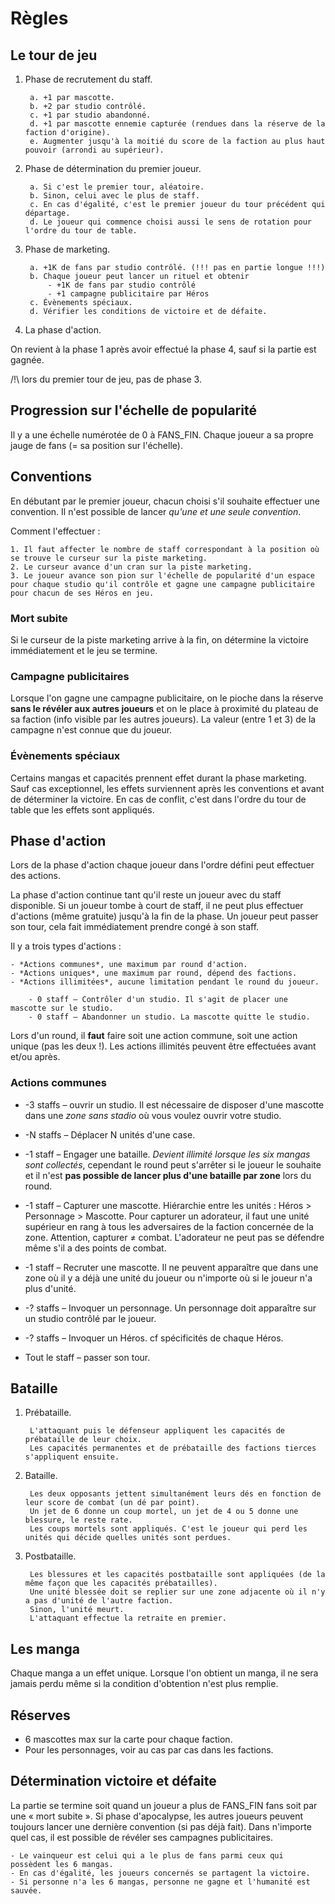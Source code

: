 # Règles

## Le tour de jeu

1. Phase de recrutement du staff.

        a. +1 par mascotte.
        b. +2 par studio contrôlé.
        c. +1 par studio abandonné.
        d. +1 par mascotte ennemie capturée (rendues dans la réserve de la faction d'origine).
        e. Augmenter jusqu'à la moitié du score de la faction au plus haut pouvoir (arrondi au supérieur).

2. Phase de détermination du premier joueur.

        a. Si c'est le premier tour, aléatoire.
        b. Sinon, celui avec le plus de staff.
        c. En cas d'égalité, c'est le premier joueur du tour précédent qui départage.
        d. Le joueur qui commence choisi aussi le sens de rotation pour l'ordre du tour de table.

3. Phase de marketing.

        a. +1K de fans par studio contrôlé. (!!! pas en partie longue !!!)
        b. Chaque joueur peut lancer un rituel et obtenir
            - +1K de fans par studio contrôlé
            - +1 campagne publicitaire par Héros
        c. Évènements spéciaux.
        d. Vérifier les conditions de victoire et de défaite.

4. La phase d'action.


On revient à la phase 1 après avoir effectué la phase 4,
sauf si la partie est gagnée.

/!\\ lors du premier tour de jeu, pas de phase 3.


## Progression sur l'échelle de popularité

Il y a une échelle numérotée de 0 à FANS_FIN.
Chaque joueur a sa propre jauge de fans (= sa position sur l'échelle).


## Conventions

En débutant par le premier joueur, chacun choisi s'il souhaite effectuer une convention.
Il n'est possible de lancer *qu'une et une seule convention*.

Comment l'effectuer :

    1. Il faut affecter le nombre de staff correspondant à la position où se trouve le curseur sur la piste marketing.
    2. Le curseur avance d'un cran sur la piste marketing.
    3. Le joueur avance son pion sur l'échelle de popularité d'un espace pour chaque studio qu'il contrôle et gagne une campagne publicitaire pour chacun de ses Héros en jeu.

### Mort subite

Si le curseur de la piste marketing arrive à la fin, on détermine la victoire immédiatement et le jeu se termine.

### Campagne publicitaires

Lorsque l'on gagne une campagne publicitaire, on le pioche dans la réserve **sans le révéler aux autres joueurs** et on le place à proximité du plateau de sa faction (info visible par les autres joueurs).
La valeur (entre 1 et 3) de la campagne n'est connue que du joueur.

### Évènements spéciaux

Certains mangas et capacités prennent effet durant la phase marketing.
Sauf cas exceptionnel, les effets surviennent après les conventions et avant de déterminer la victoire.
En cas de conflit, c'est dans l'ordre du tour de table que les effets sont appliqués.


## Phase d'action

Lors de la phase d'action chaque joueur dans l'ordre défini peut effectuer des actions.

La phase d'action continue tant qu'il reste un joueur avec du staff disponible.
Si un joueur tombe à court de staff, il ne peut plus effectuer d'actions (même gratuite) jusqu'à la fin de la phase.
Un joueur peut passer son tour, cela fait immédiatement prendre congé à son staff.

Il y a trois types d'actions :

    - *Actions communes*, une maximum par round d'action.
    - *Actions uniques*, une maximum par round, dépend des factions.
    - *Actions illimitées*, aucune limitation pendant le round du joueur.

        - 0 staff — Contrôler d'un studio. Il s'agit de placer une mascotte sur le studio.
        - 0 staff – Abandonner un studio. La mascotte quitte le studio.

Lors d'un round, il **faut** faire soit une action commune, soit une action unique (pas les deux !).
Les actions illimités peuvent être effectuées avant et/ou après.

### Actions communes

- -3 staffs – ouvrir un studio.
    Il est nécessaire de disposer d'une mascotte dans une *zone sans stadio* où vous voulez ouvrir votre studio.

- -N staffs – Déplacer N unités d'une case.

- -1 staff – Engager une bataille.
    *Devient illimité lorsque les six mangas sont collectés*, cependant le round peut s'arrêter si le joueur le souhaite et il n'est **pas possible de lancer plus d'une bataille par zone** lors du round.

- -1 staff – Capturer une mascotte.
    Hiérarchie entre les unités : Héros > Personnage > Mascotte.
    Pour capturer un adorateur, il faut une unité supérieur en rang à tous les adversaires de la faction concernée de la zone.
    Attention, capturer ≠ combat. L'adorateur ne peut pas se défendre même s'il a des points de combat.

- -1 staff – Recruter une mascotte.
    Il ne peuvent apparaître que dans une zone où il y a déjà une unité du joueur ou
    n'importe où si le joueur n'a plus d'unité.

- -? staffs – Invoquer un personnage.
    Un personnage doit apparaître sur un studio contrôlé par le joueur.

- -? staffs – Invoquer un Héros.
    cf spécificités de chaque Héros.

- Tout le staff – passer son tour.


## Bataille

1. Prébataille.

        L'attaquant puis le défenseur appliquent les capacités de prébataille de leur choix.
        Les capacités permanentes et de prébataille des factions tierces s'appliquent ensuite.

2. Bataille.

        Les deux opposants jettent simultanément leurs dés en fonction de leur score de combat (un dé par point).
        Un jet de 6 donne un coup mortel, un jet de 4 ou 5 donne une blessure, le reste rate.
        Les coups mortels sont appliqués. C'est le joueur qui perd les unités qui décide quelles unités sont perdues.

3. Postbataille.

        Les blessures et les capacités postbataille sont appliquées (de la même façon que les capacités prébatailles).
        Une unité blessée doit se replier sur une zone adjacente où il n'y a pas d'unité de l'autre faction.
        Sinon, l'unité meurt.
        L'attaquant effectue la retraite en premier.


## Les manga

Chaque manga a un effet unique.
Lorsque l'on obtient un manga, il ne sera jamais perdu même si la condition d'obtention n'est plus remplie.


## Réserves

- 6 mascottes max sur la carte pour chaque faction.
- Pour les personnages, voir au cas par cas dans les factions.


## Détermination victoire et défaite

La partie se termine soit quand un joueur a plus de FANS_FIN fans soit par une « mort subite ».
Si phase d'apocalypse, les autres joueurs peuvent toujours lancer une dernière convention (si pas déjà fait).
Dans n'importe quel cas, il est possible de révéler ses campagnes publicitaires.

    - Le vainqueur est celui qui a le plus de fans parmi ceux qui possèdent les 6 mangas.
    - En cas d'égalité, les joueurs concernés se partagent la victoire.
    - Si personne n'a les 6 mangas, personne ne gagne et l'humanité est sauvée.

